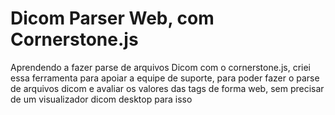 # Dicom Parser Web, com Cornerstone.js

Aprendendo a fazer parse de arquivos Dicom com o cornerstone.js, criei essa ferramenta para apoiar a equipe de suporte, para poder fazer o parse de arquivos dicom e avaliar os valores das tags de forma web, sem precisar de um visualizador dicom desktop para isso

